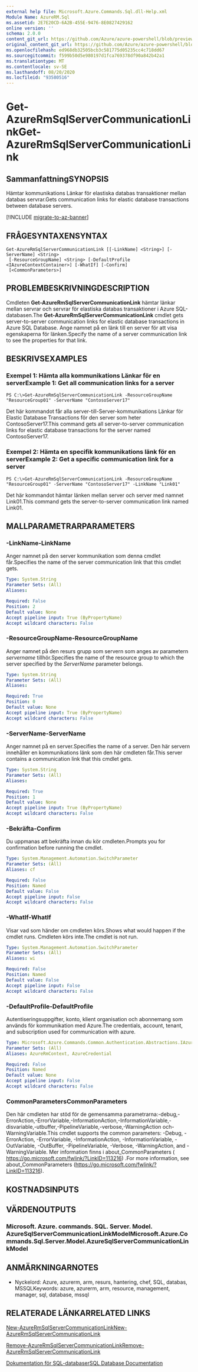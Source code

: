 ```yaml
---
external help file: Microsoft.Azure.Commands.Sql.dll-Help.xml
Module Name: AzureRM.Sql
ms.assetid: 2E7E20CD-6A2B-455E-9476-8E0827429162
online version: ''
schema: 2.0.0
content_git_url: https://github.com/Azure/azure-powershell/blob/preview/src/ResourceManager/Sql/Commands.Sql/help/Get-AzureRmSqlServerCommunicationLink.md
original_content_git_url: https://github.com/Azure/azure-powershell/blob/preview/src/ResourceManager/Sql/Commands.Sql/help/Get-AzureRmSqlServerCommunicationLink.md
ms.openlocfilehash: ed968db32505bcb3c581775d05235cc4c718dd67
ms.sourcegitcommit: f599b50d5e980197d1fca769378df90a842b42a1
ms.translationtype: MT
ms.contentlocale: sv-SE
ms.lasthandoff: 08/20/2020
ms.locfileid: "93580516"
---
```

# <span data-ttu-id="a7cc1-101">Get-AzureRmSqlServerCommunicationLink</span><span class="sxs-lookup"><span data-stu-id="a7cc1-101">Get-AzureRmSqlServerCommunicationLink</span></span>

## <span data-ttu-id="a7cc1-102">Sammanfattning</span><span class="sxs-lookup"><span data-stu-id="a7cc1-102">SYNOPSIS</span></span>
<span data-ttu-id="a7cc1-103">Hämtar kommunikations Länkar för elastiska databas transaktioner mellan databas servrar.</span><span class="sxs-lookup"><span data-stu-id="a7cc1-103">Gets communication links for elastic database transactions between database servers.</span></span>

[!INCLUDE [migrate-to-az-banner](../../includes/migrate-to-az-banner.md)]

## <span data-ttu-id="a7cc1-104">FRÅGESYNTAXEN</span><span class="sxs-lookup"><span data-stu-id="a7cc1-104">SYNTAX</span></span>

```
Get-AzureRmSqlServerCommunicationLink [[-LinkName] <String>] [-ServerName] <String>
 [-ResourceGroupName] <String> [-DefaultProfile <IAzureContextContainer>] [-WhatIf] [-Confirm]
 [<CommonParameters>]
```

## <span data-ttu-id="a7cc1-105">PROBLEMBESKRIVNING</span><span class="sxs-lookup"><span data-stu-id="a7cc1-105">DESCRIPTION</span></span>
<span data-ttu-id="a7cc1-106">Cmdleten **Get-AzureRmSqlServerCommunicationLink** hämtar länkar mellan servrar och servrar för elastiska databas transaktioner i Azure SQL-databasen.</span><span class="sxs-lookup"><span data-stu-id="a7cc1-106">The **Get-AzureRmSqlServerCommunicationLink** cmdlet gets server-to-server communication links for elastic database transactions in Azure SQL Database.</span></span>
<span data-ttu-id="a7cc1-107">Ange namnet på en länk till en server för att visa egenskaperna för länken.</span><span class="sxs-lookup"><span data-stu-id="a7cc1-107">Specify the name of a server communication link to see the properties for that link.</span></span>

## <span data-ttu-id="a7cc1-108">BESKRIVS</span><span class="sxs-lookup"><span data-stu-id="a7cc1-108">EXAMPLES</span></span>

### <span data-ttu-id="a7cc1-109">Exempel 1: Hämta alla kommunikations Länkar för en server</span><span class="sxs-lookup"><span data-stu-id="a7cc1-109">Example 1: Get all communication links for a server</span></span>
```
PS C:\>Get-AzureRmSqlServerCommunicationLink -ResourceGroupName "ResourceGroup01" -ServerName "ContosoServer17"
```

<span data-ttu-id="a7cc1-110">Det här kommandot får alla server-till-Server-kommunikations Länkar för Elastic Database Transactions för den server som heter ContosoServer17.</span><span class="sxs-lookup"><span data-stu-id="a7cc1-110">This command gets all server-to-server communication links for elastic database transactions for the server named ContosoServer17.</span></span>

### <span data-ttu-id="a7cc1-111">Exempel 2: Hämta en specifik kommunikations länk för en server</span><span class="sxs-lookup"><span data-stu-id="a7cc1-111">Example 2: Get a specific communication link for a server</span></span>
```
PS C:\>Get-AzureRmSqlServerCommunicationLink -ResourceGroupName "ResourceGroup01" -ServerName "ContosoServer17" -LinkName "Link01"
```

<span data-ttu-id="a7cc1-112">Det här kommandot hämtar länken mellan server och server med namnet Link01.</span><span class="sxs-lookup"><span data-stu-id="a7cc1-112">This command gets the server-to-server communication link named Link01.</span></span>

## <span data-ttu-id="a7cc1-113">MALLPARAMETRAR</span><span class="sxs-lookup"><span data-stu-id="a7cc1-113">PARAMETERS</span></span>

### <span data-ttu-id="a7cc1-114">-LinkName</span><span class="sxs-lookup"><span data-stu-id="a7cc1-114">-LinkName</span></span>
<span data-ttu-id="a7cc1-115">Anger namnet på den server kommunikation som denna cmdlet får.</span><span class="sxs-lookup"><span data-stu-id="a7cc1-115">Specifies the name of the server communication link that this cmdlet gets.</span></span>

```yaml
Type: System.String
Parameter Sets: (All)
Aliases: 

Required: False
Position: 2
Default value: None
Accept pipeline input: True (ByPropertyName)
Accept wildcard characters: False
```

### <span data-ttu-id="a7cc1-116">-ResourceGroupName</span><span class="sxs-lookup"><span data-stu-id="a7cc1-116">-ResourceGroupName</span></span>
<span data-ttu-id="a7cc1-117">Anger namnet på den resurs grupp som servern som anges av parametern *servername* tillhör.</span><span class="sxs-lookup"><span data-stu-id="a7cc1-117">Specifies the name of the resource group to which the server specified by the *ServerName* parameter belongs.</span></span>

```yaml
Type: System.String
Parameter Sets: (All)
Aliases: 

Required: True
Position: 0
Default value: None
Accept pipeline input: True (ByPropertyName)
Accept wildcard characters: False
```

### <span data-ttu-id="a7cc1-118">-ServerName</span><span class="sxs-lookup"><span data-stu-id="a7cc1-118">-ServerName</span></span>
<span data-ttu-id="a7cc1-119">Anger namnet på en server.</span><span class="sxs-lookup"><span data-stu-id="a7cc1-119">Specifies the name of a server.</span></span>
<span data-ttu-id="a7cc1-120">Den här servern innehåller en kommunikations länk som den här cmdleten får.</span><span class="sxs-lookup"><span data-stu-id="a7cc1-120">This server contains a communication link that this cmdlet gets.</span></span>

```yaml
Type: System.String
Parameter Sets: (All)
Aliases: 

Required: True
Position: 1
Default value: None
Accept pipeline input: True (ByPropertyName)
Accept wildcard characters: False
```

### <span data-ttu-id="a7cc1-121">-Bekräfta</span><span class="sxs-lookup"><span data-stu-id="a7cc1-121">-Confirm</span></span>
<span data-ttu-id="a7cc1-122">Du uppmanas att bekräfta innan du kör cmdleten.</span><span class="sxs-lookup"><span data-stu-id="a7cc1-122">Prompts you for confirmation before running the cmdlet.</span></span>

```yaml
Type: System.Management.Automation.SwitchParameter
Parameter Sets: (All)
Aliases: cf

Required: False
Position: Named
Default value: False
Accept pipeline input: False
Accept wildcard characters: False
```

### <span data-ttu-id="a7cc1-123">-WhatIf</span><span class="sxs-lookup"><span data-stu-id="a7cc1-123">-WhatIf</span></span>
<span data-ttu-id="a7cc1-124">Visar vad som händer om cmdleten körs.</span><span class="sxs-lookup"><span data-stu-id="a7cc1-124">Shows what would happen if the cmdlet runs.</span></span>
<span data-ttu-id="a7cc1-125">Cmdleten körs inte.</span><span class="sxs-lookup"><span data-stu-id="a7cc1-125">The cmdlet is not run.</span></span>

```yaml
Type: System.Management.Automation.SwitchParameter
Parameter Sets: (All)
Aliases: wi

Required: False
Position: Named
Default value: False
Accept pipeline input: False
Accept wildcard characters: False
```

### <span data-ttu-id="a7cc1-126">-DefaultProfile</span><span class="sxs-lookup"><span data-stu-id="a7cc1-126">-DefaultProfile</span></span>
<span data-ttu-id="a7cc1-127">Autentiseringsuppgifter, konto, klient organisation och abonnemang som används för kommunikation med Azure.</span><span class="sxs-lookup"><span data-stu-id="a7cc1-127">The credentials, account, tenant, and subscription used for communication with azure.</span></span>

```yaml
Type: Microsoft.Azure.Commands.Common.Authentication.Abstractions.IAzureContextContainer
Parameter Sets: (All)
Aliases: AzureRmContext, AzureCredential

Required: False
Position: Named
Default value: None
Accept pipeline input: False
Accept wildcard characters: False
```

### <span data-ttu-id="a7cc1-128">CommonParameters</span><span class="sxs-lookup"><span data-stu-id="a7cc1-128">CommonParameters</span></span>
<span data-ttu-id="a7cc1-129">Den här cmdleten har stöd för de gemensamma parametrarna:-debug,-ErrorAction,-ErrorVariable,-InformationAction,-InformationVariable,-disvariable,-utbuffer,-PipelineVariable,-verbose,-WarningAction och-WarningVariable.</span><span class="sxs-lookup"><span data-stu-id="a7cc1-129">This cmdlet supports the common parameters: -Debug, -ErrorAction, -ErrorVariable, -InformationAction, -InformationVariable, -OutVariable, -OutBuffer, -PipelineVariable, -Verbose, -WarningAction, and -WarningVariable.</span></span> <span data-ttu-id="a7cc1-130">Mer information finns i about_CommonParameters ( https://go.microsoft.com/fwlink/?LinkID=113216) .</span><span class="sxs-lookup"><span data-stu-id="a7cc1-130">For more information, see about_CommonParameters (https://go.microsoft.com/fwlink/?LinkID=113216).</span></span>

## <span data-ttu-id="a7cc1-131">KOSTNADS</span><span class="sxs-lookup"><span data-stu-id="a7cc1-131">INPUTS</span></span>

## <span data-ttu-id="a7cc1-132">VÄRDEN</span><span class="sxs-lookup"><span data-stu-id="a7cc1-132">OUTPUTS</span></span>

### <span data-ttu-id="a7cc1-133">Microsoft. Azure. commands. SQL. Server. Model. AzureSqlServerCommunicationLinkModel</span><span class="sxs-lookup"><span data-stu-id="a7cc1-133">Microsoft.Azure.Commands.Sql.Server.Model.AzureSqlServerCommunicationLinkModel</span></span>

## <span data-ttu-id="a7cc1-134">ANMÄRKNINGAR</span><span class="sxs-lookup"><span data-stu-id="a7cc1-134">NOTES</span></span>
* <span data-ttu-id="a7cc1-135">Nyckelord: Azure, azurerm, arm, resurs, hantering, chef, SQL, databas, MSSQL</span><span class="sxs-lookup"><span data-stu-id="a7cc1-135">Keywords: azure, azurerm, arm, resource, management, manager, sql, database, mssql</span></span>

## <span data-ttu-id="a7cc1-136">RELATERADE LÄNKAR</span><span class="sxs-lookup"><span data-stu-id="a7cc1-136">RELATED LINKS</span></span>

[<span data-ttu-id="a7cc1-137">New-AzureRmSqlServerCommunicationLink</span><span class="sxs-lookup"><span data-stu-id="a7cc1-137">New-AzureRmSqlServerCommunicationLink</span></span>](./New-AzureRmSqlServerCommunicationLink.md)

[<span data-ttu-id="a7cc1-138">Remove-AzureRmSqlServerCommunicationLink</span><span class="sxs-lookup"><span data-stu-id="a7cc1-138">Remove-AzureRmSqlServerCommunicationLink</span></span>](./Remove-AzureRmSqlServerCommunicationLink.md)

[<span data-ttu-id="a7cc1-139">Dokumentation för SQL-databaser</span><span class="sxs-lookup"><span data-stu-id="a7cc1-139">SQL Database Documentation</span></span>](https://docs.microsoft.com/azure/sql-database/)
